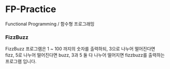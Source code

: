 # FP-Practice
Functional Programming / 함수형 프로그래밍

### FizzBuzz 
FizzBuzz 프로그램은 1 ~ 100 까지의 숫자를 출력하되,
3으로 나누어 떨어진다면 fizz, 5로 나누어 떨어진다면 buzz,
3과 5 둘 다 나누어 떨어지면 fizzbuzz를 출력하는 프로그램 입니다.
